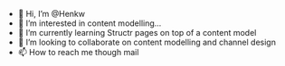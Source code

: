 - 👋 Hi, I’m @Henkw
- 👀 I’m interested in content modelling...
- 🌱 I’m currently learning Structr pages on top of a content model
- 💞️ I’m looking to collaborate on content modelling and channel design
- 📫 How to reach me though mail

<!---
Henkw/Henkw is a ✨ special ✨ repository because its `README.md` (this file) appears on your GitHub profile.
You can click the Preview link to take a look at your changes.
--->
